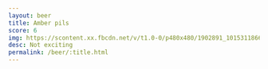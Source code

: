 ```yaml
---
layout: beer
title: Amber pils
score: 6
img: https://scontent.xx.fbcdn.net/v/t1.0-0/p480x480/1902891_10153118668708745_4563543533450469126_n.jpg?oh=0ad86335ccba5805d4e6370e8bfee35e&oe=58D45A57
desc: Not exciting
permalink: /beer/:title.html
---
```

